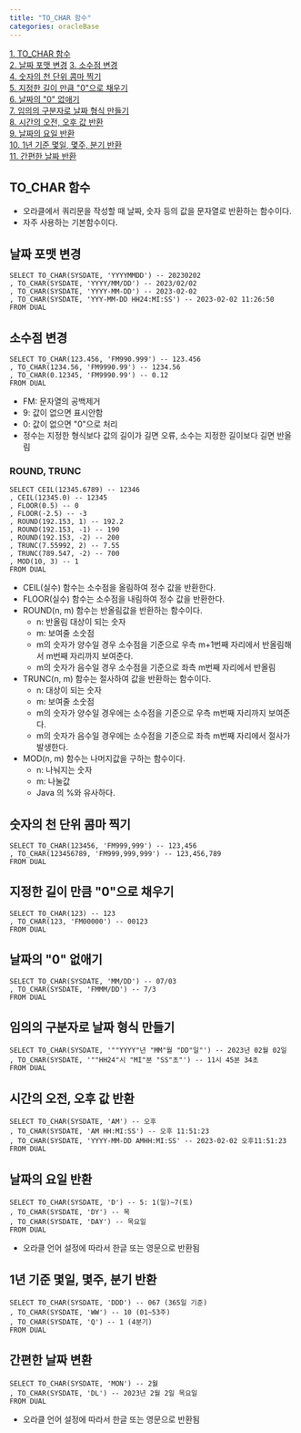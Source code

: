 ```yaml
---
title: "TO_CHAR 함수"
categories: oracleBase
---
```


[1. TO_CHAR 함수](#TOCHAR-함수)  
[2. 날짜 포맷 변경](#날짜-포맷-변경) 
[3. 소수점 변경](#소수점-변경)  
[4. 숫자의 천 단위 콤마 찍기](#숫자의-천-단위-콤마-찍기)  
[5. 지정한 길이 만큼 "0"으로 채우기](#지정한-길이-만큼--0--으로-채우기)  
[6. 날짜의 "0" 없애기](#날짜의--0--없애기)  
[7. 임의의 구분자로 날짜 형식 만들기](#임의의-구분자로-날짜-형식-만들기)  
[8. 시간의 오전, 오후 값 반환](#시간의-오전-오후-값-반환)  
[9. 날짜의 요일 반환](#날짜의-요일-반환)  
[10. 1년 기준 몇일, 몇주, 분기 반환](#1년-기준-몇일-몇주-분기-반환)  
[11. 간편한 날짜 반환](#간편한-날짜-변환)


## TO_CHAR 함수
+ 오라클에서 쿼리문을 작성할 때 날짜, 숫자 등의 값을 문자열로 반환하는 함수이다.
+ 자주 사용하는 기본함수이다.

## 날짜 포맷 변경
```oracle
SELECT TO_CHAR(SYSDATE, 'YYYYMMDD') -- 20230202
, TO_CHAR(SYSDATE, 'YYYY/MM/DD') -- 2023/02/02
, TO_CHAR(SYSDATE, 'YYYY-MM-DD') -- 2023-02-02
, TO_CHAR(SYSDATE, 'YYY-MM-DD HH24:MI:SS') -- 2023-02-02 11:26:50
FROM DUAL
```

## 소수점 변경
```oracle
SELECT TO_CHAR(123.456, 'FM990.999') -- 123.456
, TO_CHAR(1234.56, 'FM9990.99') -- 1234.56
, TO_CHAR(0.12345, 'FM9990.99') -- 0.12
FROM DUAL
```
+ FM: 문자열의 공백제거
+ 9: 값이 없으면 표시안함
+ 0: 값이 없으면 "0"으로 처리
+ 정수는 지정한 형식보다 값의 길이가 길면 오류, 소수는 지정한 길이보다 길면 반올림

### ROUND, TRUNC
```oralce
SELECT CEIL(12345.6789) -- 12346
, CEIL(12345.0) -- 12345 
, FLOOR(0.5) -- 0
, FLOOR(-2.5) -- -3
, ROUND(192.153, 1) -- 192.2
, ROUND(192.153, -1) -- 190
, ROUND(192.153, -2) -- 200
, TRUNC(7.55992, 2) -- 7.55
, TRUNC(789.547, -2) -- 700
, MOD(10, 3) -- 1
FROM DUAL
```
+ CEIL(실수) 함수는 소수점을 올림하여 정수 값을 반환한다.
+ FLOOR(실수) 함수는 소수점을 내림하여 정수 값을 반환한다.
+ ROUND(n, m) 함수는 반올림값을 반환하는 함수이다.
  + n: 반올림 대상이 되는 숫자
  + m: 보여줄 소숫점
  + m의 숫자가 양수일 경우 소수점을 기준으로 
  우측 m+1번째 자리에서 반올림해서 m번째 자리까지 보여준다.
  + m의 숫자가 음수일 경우 소수점을 기준으로 좌측 m번째 자리에서 반올림
+ TRUNC(n, m) 함수는 절사하여 값을 반환하는 함수이다.
    + n: 대상이 되는 숫자
    + m: 보여줄 소숫점
    + m의 숫자가 양수일 경우에는 소수점을 기준으로 우측 m번째 자리까지 보여준다.
    + m의 숫자가 음수일 경우에는 소수점을 기준으로 좌측 m번째 자리에서 절사가 발생한다.
+ MOD(n, m) 함수는 나머지값을 구하는 함수이다.
    + n: 나눠지는 숫자
    + m: 나눌값
    + Java 의 %와 유사하다.

## 숫자의 천 단위 콤마 찍기
```oracle
SELECT TO_CHAR(123456, 'FM999,999') -- 123,456
, TO_CHAR(123456789, 'FM999,999,999') -- 123,456,789
FROM DUAL
```

## 지정한 길이 만큼 "0"으로 채우기
```oracle
SELECT TO_CHAR(123) -- 123
, TO_CHAR(123, 'FM00000') -- 00123
FROM DUAL
```

## 날짜의 "0" 없애기
```oracle
SELECT TO_CHAR(SYSDATE, 'MM/DD') -- 07/03
, TO_CHAR(SYSDATE, 'FMMM/DD') -- 7/3
FROM DUAL
```

## 임의의 구분자로 날짜 형식 만들기
```oralce
SELECT TO_CHAR(SYSDATE, '""YYYY"년 "MM"월 "DD"일"') -- 2023년 02월 02일
, TO_CHAR(SYSDATE, '""HH24"시 "MI"분 "SS"초"') -- 11시 45분 34초
FROM DUAL
```

## 시간의 오전, 오후 값 반환
```oracle
SELECT TO_CHAR(SYSDATE, 'AM') -- 오후
, TO_CHAR(SYSDATE, 'AM HH:MI:SS') -- 오후 11:51:23
, TO_CHAR(SYSDATE, 'YYYY-MM-DD AMHH:MI:SS' -- 2023-02-02 오후11:51:23
FROM DUAL
```

## 날짜의 요일 반환
```oracle
SELECT TO_CHAR(SYSDATE, 'D') -- 5: 1(일)~7(토)
, TO_CHAR(SYSDATE, 'DY') -- 목
, TO_CHAR(SYSDATE, 'DAY') -- 목요일
FROM DUAL
```
+ 오라클 언어 설정에 따라서 한글 또는 영문으로 반환됨

## 1년 기준 몇일, 몇주, 분기 반환
```oracle
SELECT TO_CHAR(SYSDATE, 'DDD') -- 067 (365일 기준)
, TO_CHAR(SYSDATE, 'WW') -- 10 (01~53주)
, TO_CHAR(SYSDATE, 'Q') -- 1 (4분기)
FROM DUAL
```

## 간편한 날짜 변환
```oracle
SELECT TO_CHAR(SYSDATE, 'MON') -- 2월
, TO_CHAR(SYSDATE, 'DL') -- 2023년 2월 2일 목요일
FROM DUAL
```
+ 오라클 언어 설정에 따라서 한글 또는 영문으로 반환됨